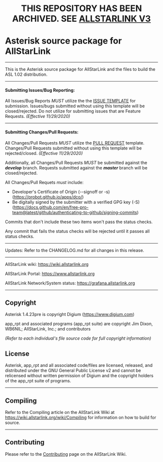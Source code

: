 <h1 align=center>THIS REPOSITORY HAS BEEN ARCHIVED. SEE <a href="/AllStarLink/ASL3">ALLSTARLINK V3</a></h1>

# Asterisk source package for AllStarLink

---------------------------------------------------------------------------------------------------------------------------------

This is the Asterisk source package for AllStarLink and the files to build the ASL 1.02 distribution.

---------------------------------------------------------------------------------------------------------------------------------

#### Submitting Issues/Bug Reporting:

All Issues/Bug Reports *MUST* utilize the the [ISSUE TEMPLATE](https://github.com/AllStarLinkInc/Asterisk/blob/master/.github/ISSUE_TEMPLATE/bug_report.md) for submission.  Issues/bugs submitted without using this template will be closed/rejected.  Do not utilize for submitting issues that are Feature Requests. *(Effective 11/29/2020)*

---------------------------------------------------------------------------------------------------------------------------------

#### Submitting Changes/Pull Requests:

All Changes/Pull Requests *MUST* utilize the [PULL REQUEST](https://github.com/AllStarLinkInc/Asterisk/blob/develop/.github/PULL_REQUEST_TEMPLATE/PULL_REQUEST_TEMPLATE.md) template.   Changes/Pull Requests submitted without using this template will be rejected/closed.  *(Effective 11/29/2020)*

Additionally, all Changes/Pull Requests *MUST* be submitted against the ***develop*** branch.  Requests submitted against the ***master*** branch will be closed/rejected.

All Changes/Pull Requets *must* include:

* Developer's Certificate of Origin (--signoff or -s) (https://probot.github.io/apps/dco/)
* Be digitally signed by the submitter with a verified GPG key (-S)  (https://docs.github.com/en/free-pro-team@latest/github/authenticating-to-github/signing-commits)

Commits that don't include these two items won't pass the status checks. 

Any commit that fails the status checks will be rejected until it passes all status checks.

---------------------------------------------------------------------------------------------------------------------------------

Updates: 
Refer to the CHANGELOG.md for all changes in this release.

---------------------------------------------------------------------------------------------------------------------------------

AllStarLink wiki: https://wiki.allstarlink.org

AllStarLink Portal:  https://www.allstarlink.org

AllStarLink Network/System status:  https://grafana.allstarlink.org

---------------------------------------------------------------------------------------------------------------------------------

## Copyright

Asterisk 1.4.23pre is copyright Digium (https://www.digium.com)

app_rpt and associated programs (app_rpt suite) are copyright Jim Dixon, WB6NIL; AllStarLink, Inc.; and contributors

_(Refer to each individual's file source code for full copyright information)_

## License

Asterisk, app_rpt and all associated code/files are licensed, released, and distributed under the GNU General Public License v2 and cannot be relicensed without written permission of Digium and the copyright holders of the app_rpt suite of programs.

---------------------------------------------------------------------------------------------------------------------------------

## Compiling
Refer to the Compiling article on the AllStarLink Wiki at https://wiki.allstarlink.org/wiki/Compiling for information on how to build for source.

---------------------------------------------------------------------------------------------------------------------------------

## Contributing

Please refer to the [Contributing](https://wiki.allstarlink.org/wiki/Contributing) page on the AllStarLink Wiki.
